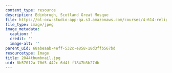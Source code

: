 ```yaml
---
content_type: resource
description: Edinbrugh, Scotland Great Mosque
file: https://ol-ocw-studio-app-qa.s3.amazonaws.com/courses/4-614-religious-architecture-and-islamic-cultures-fall-2002/8b57012a70d5442c6d4ff1847b3b27db_2044thumbnail.jpg
file_type: image/jpeg
image_metadata:
  caption: ''
  credit: ''
  image-alt: ''
parent_uid: 68abeaab-4eff-532c-e858-18d3ffb567bd
resourcetype: Image
title: 2044thumbnail.jpg
uid: 8b57012a-70d5-442c-6d4f-f1847b3b27db
---
```

